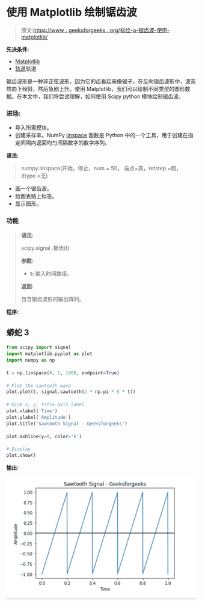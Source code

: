 # 使用 Matplotlib 绘制锯齿波

> 原文:[https://www . geeksforgeeks . org/标绘-a-锯齿波-使用-matplotlib/](https://www.geeksforgeeks.org/plotting-a-sawtooth-wave-using-matplotlib/)

**先决条件:**

*   [Matplotlib](https://www.geeksforgeeks.org/python-introduction-matplotlib/)
*   [轨道](https://www.geeksforgeeks.org/data-analysis-with-scipy/)轨道

锯齿波形是一种非正弦波形，因为它的齿看起来像锯子。在反向锯齿波形中，波突然向下倾斜，然后急剧上升。使用 Matplotlib，我们可以绘制不同类型的图形数据。在本文中，我们将尝试理解，如何使用 Scipy python 模块绘制锯齿波。

### **进场:**

*   导入所需模块。
*   创建采样率。NumPy [linspace](https://www.geeksforgeeks.org/numpy-linspace-python/) 函数是 Python 中的一个工具，用于创建在指定间隔内返回均匀间隔数字的数字序列。

**语法:**

> numpy.linspace(开始，停止，num = 50，
> 端点=真，retstep =假，dtype =无)

*   画一个锯齿波。
*   给图表贴上标签。
*   显示图形。

### 功能

> **语法:**
> 
> scipy.signal .锯齿(t)
> 
> **参数:**
> 
> *   **t:** 输入时间数组。
> 
> **返回:**
> 
> 包含锯齿波形的输出阵列。

**程序:**

## 蟒蛇 3

```py
from scipy import signal
import matplotlib.pyplot as plot
import numpy as np

t = np.linspace(0, 1, 1000, endpoint=True)

# Plot the sawtooth wave
plot.plot(t, signal.sawtooth(2 * np.pi * 5 * t))

# Give x, y, title axis label
plot.xlabel('Time')
plot.ylabel('Amplitude')
plot.title('Sawtooth Signal - Geeksforgeeks')

plot.axhline(y=0, color='k')

# Display
plot.show()
```

**输出:**

![](img/51ea08d19fa536f28aae96b1257063b0.png)